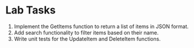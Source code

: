 # Lab Tasks

1. Implement the GetItems function to return a list of items in JSON format.
2. Add search functionality to filter items based on their name.
3. Write unit tests for the UpdateItem and DeleteItem functions.